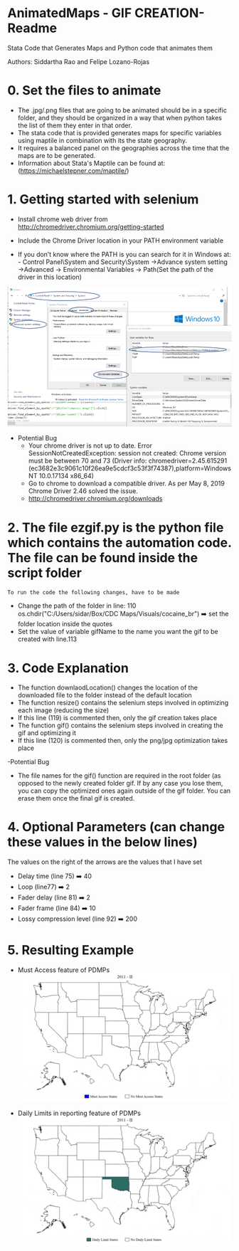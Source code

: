 # AnimatedMaps - GIF CREATION- Readme
Stata Code that Generates Maps and Python code that animates them

Authors: Siddartha Rao and Felipe Lozano-Rojas

# 0.  Set the files to animate
-  The .jpg/.png files that are going to be animated should be in a specific folder, and they should be organized in a way that when python takes the list of them they enter in that order.
-  The stata code that is provided generates maps for specific variables using maptile in combination with its the state geography.
-  It requires a balanced panel on the geographies across the time that the maps are to be generated.
-  Information about Stata's Maptile can be found at: (https://michaelstepner.com/maptile/) 

# 1.	Getting started with selenium
-  Install chrome web driver from http://chromedriver.chromium.org/getting-started
-	Include the Chrome Driver location in your PATH environment variable

   - If you don’t know where the PATH is you can search for it in Windows at:
    - Control Panel\System and Security\System ->Advance system setting ->Advanced -> Environmental Variables -> Path(Set the path of the driver in this location) 

       
![alt text](Images/Path.png)


- Potential Bug
   -	Your chrome driver is not up to date. Error
SessionNotCreatedException: session not created: Chrome version must be between 70 and 73
(Driver info: chromedriver=2.45.615291 (ec3682e3c9061c10f26ea9e5cdcf3c53f3f74387),platform=Windows NT 10.0.17134 x86_64)
   - Go to chrome to download a compatible driver. As per May 8, 2019 Chrome Driver 2.46 solved the issue. 
   - http://chromedriver.chromium.org/downloads


# 2.	The file ezgif.py is the python file which contains the automation code. The file can be found inside the script folder
  	To run the code the following changes, have to be made
   -	Change the path of the folder in line: 110
      os.chdir("C:/Users/sidar/Box/CDC Maps/Visuals/cocaine_br")  :arrow_right: set the folder location inside the quotes 
   -	Set the value of variable gifName to the name you want the gif to be created with line.113

# 3.	Code Explanation
   -	The function downlaodLocation() changes the location of the downloaded file to the folder instead of the default location
   -  The function resize() contains the selenium steps involved in optimizing each image (reducing the size)
   -	If this line (119) is commented then, only the gif creation takes place
   -	The function gif() contains the selenium steps involved in creating the gif and  optimizing it
   -  If this line (120) is commented then, only the png/jpg optimization takes place

-Potential Bug
   -  The file names for the gif() function are required in the root folder (as opposed to the newly created folder gif. If by any case you lose them, you can copy the optimized ones again outside of the gif folder. You can erase them once the final gif is created.

# 4.	Optional Parameters (can change these values in the below lines)
The values on the right of the arrows are the values that I have set
-	Delay time (line 75) :arrow_right: 40
-	Loop (line77) :arrow_right: 2
-	Fader delay (line 81) :arrow_right: 2 
-	Fader frame (line 84) :arrow_right: 10
-	Lossy compression level (line 92) :arrow_right: 200

# 5.	Resulting Example
- Must Access feature of PDMPs
![alt text](Images/MA_GIF.gif)

- Daily Limits in reporting feature of PDMPs
![alt text](Images/DL_GIF.gif)

